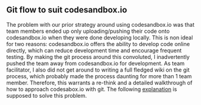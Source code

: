 ## Git flow to suit codesandbox.io
The problem with our prior strategy around using codesandbox.io was that team members ended up only uploading/pushing their code onto codesandbox.io when they were done developing locally. This is non ideal for two reasons: codesandbox.io offers the ability to develop code online directly, which can reduce development time and encourage frequent testing. By making the git process around this convoluted, I inadvertently pushed the team away from codesandbox.io for development. As team facilitator, I also did not get around to writing a full fledged wiki on the git process, which probably made the process daunting for more than 1 team member. Therefore, this warrants a re-think and a detailed walkthrough of how to approach codesabox.io with git. The following [explanation](../../Team%20Processes/Git+CodeSandbox.md) is supposed to solve this problem. 